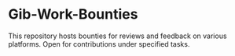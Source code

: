 # Gib-Work-Bounties
This repository hosts bounties for reviews and feedback on various platforms. Open for contributions under specified tasks.
